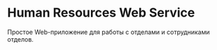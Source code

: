 
# Human Resources Web Service

Простое Web-приложение для работы с отделами и сотрудниками отделов.